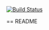 [![Build Status](https://travis-ci.org/amxsv/task_manager.svg?branch=feature%2Ftasks_crud)](https://travis-ci.org/amxsv/task_manager)

== README

